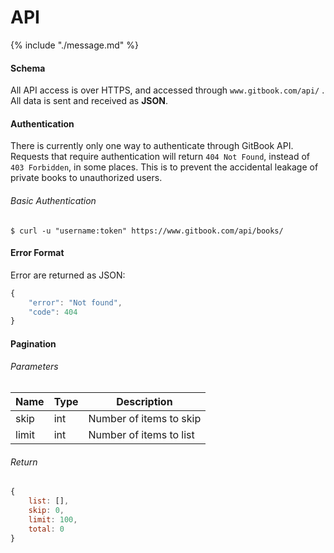 # API

{% include "./message.md" %}

#### Schema

All API access is over HTTPS, and accessed through `www.gitbook.com/api/` . All data is sent and received as **JSON**.


#### Authentication

There is currently only one way to authenticate through GitBook API. Requests that require authentication will return `404 Not Found`, instead of `403 Forbidden`, in some places. This is to prevent the accidental leakage of private books to unauthorized users.

###### Basic Authentication

```
$ curl -u "username:token" https://www.gitbook.com/api/books/
```

#### Error Format

Error are returned as JSON: 

```js
{
    "error": "Not found",
    "code": 404
}
```

#### Pagination

###### Parameters

| Name | Type | Description |
| ---- | ---- |------------ |
| skip | int | Number of items to skip |
| limit | int | Number of items to list |

###### Return

```js
{
    list: [],
    skip: 0,
    limit: 100,
    total: 0
}
```

